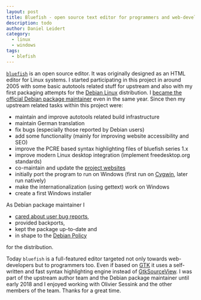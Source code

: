 ```yaml
---
layout: post
title: Bluefish - open source text editor for programmers and web-developers
description: todo
author: Daniel Leidert
category:
  - linux
  - windows
tags:
  - blefish
---
```


[`bluefish`](https://bluefish.openoffice.nl) is an open source editor. It was originally designed as an HTML editor for Linux systems. I started participating in this project in around 2005 with some basic autotools related stuff for upstream and also with my first packaging attempts for the [Debian Linux](https://www.debian.org/) distribution. I [became the official Debian package maintainer](https://bugs.debian.org/cgi-bin/bugreport.cgi?bug=322091#64) even in the <time datetime="2005-08-24">same year</time>. Since then my upstream related tasks within this project were:

* maintain and improve autotools related build infrastructure
* maintain German translation
* fix bugs (especially those reported by Debian users)
* add some functionality (mainly for improving website accessibility and SEO)
* improve the PCRE based syntax highlighting files of bluefish series 1.x
* improve modern Linux desktop integration (implement freedesktop.org standards)
* co-maintain and update the [project websites](http://bluefish.openoffice.nl)
* initially port the program to run on Windows (first run on [Cygwin](https://www.cygwin.com), later run natively)
* make the internationalization (using gettext) work on Windows
* create a first Windows installer

As Debian package maintainer I 

* [cared about user bug reports](https://bugs.debian.org/cgi-bin/pkgreport.cgi?archive=both;correspondent=daniel.leidert%40wgdd.de;correspondent=dleidert%40debian.org;src=bluefish),
* provided backports,
* kept the package up-to-date and
* in shape to the [Debian Policy](https://www.debian.org/doc/debian-policy/)

for the distribution.

Today `bluefish` is a full-featured editor targeted not only towards web-developers but to programmers too. Even if based on [GTK](https://www.gtk.org) it uses a self-written and fast syntax highlighting engine instead of [GtkSourceView](https://wiki.gnome.org/Projects/GtkSourceView). I was part of the upstream author team and the Debian package maintainer until <time datetime="2018-01-21">early 2018</time> and I enjoyed working with Olivier Sessink and the other members of the team. Thanks for a great time.

